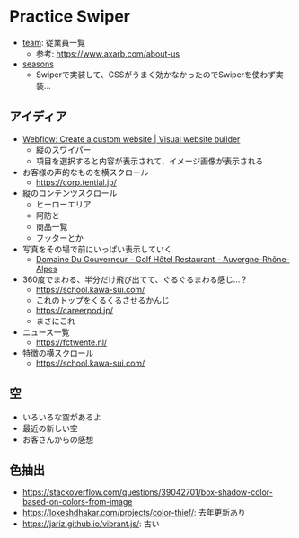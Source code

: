 # Practice Swiper

- [team](https://pss-aileen.github.io/practice-swiper/team/): 従業員一覧
  - 参考: https://www.axarb.com/about-us
- [seasons](https://pss-aileen.github.io/practice-swiper/seasons/)
  - Swiperで実装して、CSSがうまく効かなかったのでSwiperを使わず実装...

## アイディア
- [Webflow: Create a custom website | Visual website builder](https://webflow.com/?r=0)
  - 縦のスワイパー
  - 項目を選択すると内容が表示されて、イメージ画像が表示される
- お客様の声的なものを横スクロール
  - https://corp.tential.jp/
- 縦のコンテンツスクロール
  - ヒーローエリア
  - 阿防と
  - 商品一覧
  - フッターとか
- 写真をその場で前にいっぱい表示していく
  - [Domaine Du Gouverneur - Golf Hôtel Restaurant - Auvergne-Rhône-Alpes](https://domainedugouverneur.fr/fr)
- 360度でまわる、半分だけ飛び出てて、ぐるぐるまわる感じ...？
  - https://school.kawa-sui.com/
  - これのトップをくるくるさせるかんじ
  - https://careerpod.jp/
  - まさにこれ
- ニュース一覧
  - https://fctwente.nl/
- 特徴の横スクロール
  - https://school.kawa-sui.com/

## 空
- いろいろな空があるよ
- 最近の新しい空
- お客さんからの感想

## 色抽出
- https://stackoverflow.com/questions/39042701/box-shadow-color-based-on-colors-from-image
- https://lokeshdhakar.com/projects/color-thief/: 去年更新あり
- https://jariz.github.io/vibrant.js/: 古い